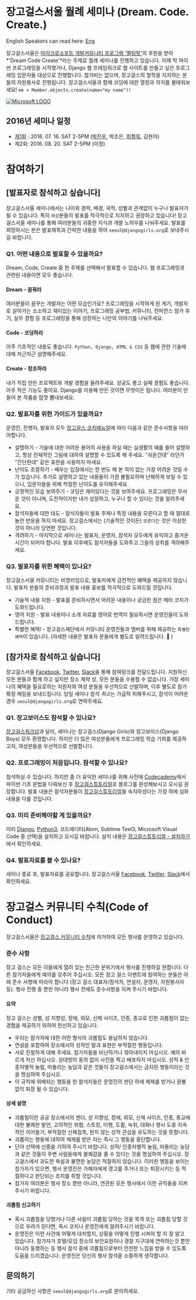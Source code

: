 # 장고걸스서울 월례 세미나 (Dream. Code. Create.)
English Speakers can read here: [Eng](https://github.com/DjangoGirlsSeoul/seminar/blob/master/readme-en.md)

장고걸스서울은 [마이크로소프트 개발커뮤니티 프로그램 '멜팅팟'](https://www.microsoft.com/ko-kr/events/2016-5/meltingpot/default.aspx)의 후원을 받아 *'Dream Code Create'*라는 주제로 월례 세미나를 진행하고 있습니다. 이제 막 파이썬 프로그래밍을 시작했거나, Django 웹 프레임워크로 웹 사이트를 만들고 싶은 프로그래밍 입문자들 대상으로 진행합니다. 참가비는 없으며, 장고걸스의 철학을 지지하는 분들의 자원봉사로 진행됩니다. 장고걸스서울과 함께 코딩에 대한 열정과 의지를 불태워보세요! `me = Member.objects.create(name="my name")!`

[![Microsoft LOGO](http://4.bp.blogspot.com/-fbqmrO-y-6o/UDZv0b2tn6I/AAAAAAAAL5g/sI1SPQFjDdw/s1600/Microsoft+logo+2012.png)](https://www.microsoft.com/ko-kr/events/2016-5/meltingpot/default.aspx)

## 2016년 세미나 일정
- [제1회](https://github.com/DjangoGirlsSeoul/seminar/tree/master/2016-07) : 2016. 07. 16. SAT 2-5PM ([박진우](https://www.jinpark.net/), 박조은, [최형묵](http://jellyms.kr/), 김현미)
- 제2회: 2016. 08. 20. SAT 2-5PM (미정)

# 참여하기

## [발표자로 참석하고 싶습니다]
장고걸스서울 세미나에서는 나이와 경력, 배경, 국적, 성별과 관계없이 누구나 발표자가 될 수 있습니다. 특히 `여성`분들의 발표를 적극적으로 지지하고 권장하고 있습니다! 장고걸스서울 세미나를 통해 여러분들의 귀중한 지식과 개발 노하우를 나눠주세요. 발표를 희망하시는 분은 발표제목과 간략한 내용을 적어 `seoul@djangogirls.org`로 보내주시길 바랍니다.

### Q1. 어떤 내용으로 발표할 수 있을까요?
Dream, Code, Create 중 한 주제를 선택해서 발표할 수 있습니다. 웹 프로그래밍과 관련된 내용이면 모두 좋습니다.

#### Dream - 꿈꿔라
여러분들이 꿈꾸는 개발자는 어떤 모습인가요? 프로그래밍을 시작하게 된 계기, 개발자로 살아가는 소소하고 재미있는 이야기, 프로그래밍 공부법, 커뮤니티, 컨퍼런스 참가 후기, 실무 경험 등 프로그래밍을 통해 성장하는 나만의 이야기를 나눠주세요.

#### Code - 코딩하라
아주 기초적인 내용도 좋습니다. `Python, Django, HTML & CSS` 등 웹에 관한 기술에 대해 차근차근 설명해주세요.

#### Create - 창조하라
내가 직접 만든 프로젝트와 개발 경험을 들려주세요. 성공도 좋고 실패 경험도 좋습니다. 아주 작은 기능도 좋아요. Django를 이용해 만든 것이면 무엇이든 됩니다. 여러분이 만들어 본 작품을 맘껏 뽐내보세요.

### Q2. 발표자를 위한 가이드가 있을까요?
운영진, 진행자, 발표자 모두 [장고걸스 코치매뉴얼](http://coach.djangogirls.org/)에 따라 다음과 같은 준수사항을 따라야합니다.

* 설명하기 - 기술에 대한 어려운 용어의 사용을 하실 때는 실생활의 예를 들어 설명하고, 항상 전체적인 그림에 대하여 설명할 수 있도록 해 주세요. "쉬운건데" 라던가 "간단한데" 같은 표현을 사용하지 마세요.
* 난이도 조절하기 - 배우는 입장에서는 한 번도 해 본 적이 없는 가장 어려운 것일 수가 있습니다. 추가로 설명하고 있는 내용들이 가끔 불필요하며 난해하게 보일 수 있으니, 입문자들을 위해 적절한 난이도를 유지해주세요.
* 긍정적인 모습 보여주기 - 코딩은 재미있다는 것을 보여주세요. 프로그래밍은 무서운 것이 아니며, 도전적이지만 내가 성장하고, 누구나 할 수 있다는 것을 알려주세요.
* 참석자들에 대한 태도 - 참석자들이 발표 주제나 특정 내용을 모른다고 할 때 절대로 놀란 반응을 하지 마세요. 장고걸스에서는 (기술적인 것이든) `모른다`는 것은 이상한 것이 아니라 당연한 것입니다.
* 격려하기 - 마지막으로 세미나는 발표자, 운영자, 참석자 모두에게 유익하고 즐거운 시간이 되어야 합니다. 발표 이후에도 참석자들을 도와주고 그들의 성취를 격려해주세요.

### Q3. 발표자를 위한 혜택이 있나요?
장고걸스서울 커뮤니티는 비영리임으로, 발표자에게 금전적인 혜택을 제공하지 않습니다. 발표자 분들의 준비과정과 발표 내용 홍보를 적극적으로 도와드릴 것입니다.
* 기술적 내용 지원 - 발표를 준비하시면서 어려운 내용이나 궁금한 점은 메타 코치가 도와드립니다.
* 영어 지원 - 발표 내용이나 소개 자료를 영어로 번역이 필요하시면 운영진들이 도와드립니다.
* 특별한 혜택! - 장고걸스재단에서 커뮤니티 운영진들과 멤버를 위해 제공하는 `특별한 혜택`이 있습니다. (자세한 내용은 발표자 분들에게 별도로 알려드립니다. :heartbeat: )

## [참가자로 참석하고 싶습니다]
장고걸스서울 [Facebook](https://www.facebook.com/djangogirlsseoul/), [Twitter](https://twitter.com/djangogirlseoul), [Slack](https://djangogirlsseoul.slack.com)을 통해 참여링크를 전달드립니다. 
지원하신 모든 분들과 함께 하고 싶지만 장소 제약 상, 모든 분들을 수용할 수 없습니다. 가장 세미나의 혜택을 필요로하는 지원자와 여성 분들을 우선적으로 선발하며, 이후 별도로 참가 확정 메일을 보내드립니다. 당일 세미나 참석 *취소*는 가급적 피해주시고, 참석이 어려운 경우 `seoul@djangogirls.org`로 연락주세요.

### Q1. 장고보이스도 참석할 수 있나요? 
[장고걸스워크샵](https://djangogirls.org/)과 달리, 세미나는 장고걸스(Django Girls)와 장고보이스(Django Boys) 모두 환영합니다. 하지만 더 많은 여성분들에게 프로그래밍 학습 기회를 제공하고자, 여성분들을 우선적으로 선발합니다.

### Q2. 프로그래밍이 처음입니다. 참석할 수 있나요? 
참석하실 수 있습니다. 하지만 좀 더 유익한 세미나를 위해 사전에 [Codecademy](https://www.codecademy.com)에서 파이썬 기초 문법을 다뤄보신 후 [장고걸스튜토리얼](http://tutorial.djangogirls.org/)로 블로그를 완성해보시고 오시길 권장합니다. 발표 내용은 참석자분들이 [장고걸스튜토리얼](http://tutorial.djangogirls.org/)을 숙지하셨다는 가정 하에 심화내용을 다룰 것입니다.

### Q3. 미리 준비해야할 게 있을까요?
미리 [Django](https://www.djangoproject.com/), [Python3](https://www.python.org/downloads/), 코드에디터(Atom, Sublime Text3, Microsoft Visual Code 중 선택)을 설치하고 오시길 바랍니다. 설치 내용은 [장고걸스튜토리얼 - 설치하기](http://tutorial.djangogirls.org/ko/installation/)에서 확인하세요.

### Q4. 발표자료를 볼 수 있나요?
세미나 종료 후, 발표자료를 공유합니다. 장고걸스서울 [Facebook](https://www.facebook.com/djangogirlsseoul/), [Twitter](https://twitter.com/djangogirlseoul), [Slack](https://djangogirlsseoul.slack.com)에서 확인하세요.

# 장고걸스 커뮤니티 수칙(Code of Conduct)
장고걸스서울은 [장고걸스 커뮤니티 수칙](https://djangogirls.org/pages/coc/)에 의거하여 모든 행사를 운영하고 있습니다.

### 준수 사항
장고 걸스는 모든 이들에게 열려 있는 친근한 분위기에서 행사를 진행하길 원합니다. 다른 참가자들에게 예의를 갖추어 주십시오.
모든 장고 걸스 이벤트에 참여하는 분들은 아래 준수 사항에 따라야 합니다 (장고 걸스 대표자/참석자, 연설자, 운영자, 자원봉사자 등). 행사 진행 중 뿐만 아니라 행사 전에도 준수사항을 지켜 주시기 바랍니다.

#### 요약
장고 걸스는 성별, 성 지향성, 장애, 외모, 신체 사이즈, 인종, 종교로 인한 괴롭힘이 없는 경험을 제공하기 위하여 헌신하고 있습니다.
- 우리는 참가자에 대한 어떤 형식의 괴롭힘도 용납하지 않습니다.
- 연설을 포함하여 장소에서의 성적인 말과 표현은 부적절한 행동입니다.
- 서로 친절하게 대해 주세요. 참가자들을 비난하거나 깎아내리지 마십시오. 예의 바르게 처신 하십시오. 상대방의 동의 없이 사진을 찍고 배포하지 마십시오. 성적 & 인종차별적 놀림, 따돌리는 농담과 같은 것들이 장고걸스에서는 금지된 행동이라는 것을 명심하여 주십시오.
- 이 규칙에 위배되는 행동을 한 참석자들은 운영진의 판단 하에 제제를 받거나 환불 없이 퇴장 될 수 있습니다.

#### 상세 설명
- 괴롭힘이란 공공 장소에서의 젠더, 성 지향성, 장애, 외모, 신체 사이즈, 인종, 종교에 대한 불쾌한 발언, 고의적인 위협, 스토킹, 미행, 도촬, 녹취, 대화나 행사 도중 지속적인 끼어들기, 부적절한 신체접촉, 원치 않는 성적 관심을 유도하는 것을 뜻합니다.  
- 괴롭히는 행동에 대하여 제재를 받은 자는 즉시 그 행동을 중단합니다.
- 단어 선택에 신중을 기하여 주시기 바랍니다. 성적/ 인종차별적 놀림, 따돌리는 농담과 같은 것들이 주변 사람들에게 불쾌감을 줄 수 있다는 것을 명심하여 주십시오. 장고걸스에서 과도한 욕설과 불편한 농담은 적절하지 않습니다.
이러한 행동을 보이는 참가자가 있으면, 행사 운영진은 가해자에게 경고를 주거나 또는 퇴장시키는 등 적절하다고 판단되는 조치를 취할 것입니다.
- 참가자 여러분은 행사 장소 뿐만 아니라, 연관된 모든 행사에서 이런 규칙들을 지켜 주시기 바랍니다.

#### 괴롭힘 신고하기
- 혹시 괴롭힘을 당했거나 다른 사람이 괴롭힘 당하는 것을 목격 또는 괴롭힘 당할 것으로 우려가 된다면, 즉시 코치나 운영진에게 알려주시기 바랍니다.
- 운영진은 이런 사건에 어떻게 대처할지, 상황을 어떻게 진행 시켜야 할 지 잘 알고 있습니다. 참가자가 호텔/모임 장소의 보안요원이나 경찰 지구대에 연락하는것 뿐만 아니라 동행하는 등 행사 참석 중에 괴롭힘으로부터 안전한 느낌을 받을 수 있도록 도움을 드리겠습니다. 운영진은 당신의 행사 참석을 소중하게 생각합니다.

## 문의하기
기타 궁금하신 사항은 `seoul@djangogirls.org`로 문의하세요.
